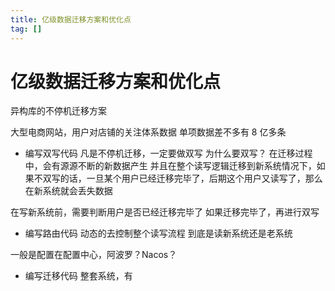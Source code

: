 ```yaml
---
title: 亿级数据迁移方案和优化点
tag: [] 
---
```


# 亿级数据迁移方案和优化点

异构库的不停机迁移方案

大型电商网站，用户对店铺的关注体系数据
单项数据差不多有 8 亿多条

- 编写双写代码
凡是不停机迁移，一定要做双写
为什么要双写？
在迁移过程中，会有源源不断的新数据产生 
并且在整个读写逻辑迁移到新系统情况下，如果不双写的话，一旦某个用户已经迁移完毕了，后期这个用户又读写了，那么在新系统就会丢失数据 

在写新系统前，需要判断用户是否已经迁移完毕了
如果迁移完毕了，再进行双写

- 编写路由代码
动态的去控制整个读写流程
到底是读新系统还是老系统

一般是配置在配置中心，阿波罗？Nacos？

- 编写迁移代码
整套系统，有 